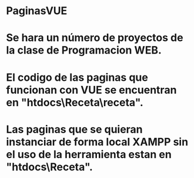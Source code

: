 # PaginasVUE
# Se hara un número de proyectos de la clase de Programacion WEB.
# El codigo de las paginas que funcionan con VUE se encuentran en "htdocs\Receta\receta".
# Las paginas que se quieran instanciar de forma local XAMPP sin el uso de la herramienta estan en "htdocs\Receta".
